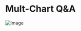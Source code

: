 # Mult-Chart Q&A

![Image](https://github.com/user-attachments/assets/e5ebd705-3b92-4fab-9eef-b97dda673b70)
